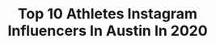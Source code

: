 ---
title: Top 10 Athletes Instagram Influencers In Austin In 2020
description: >-
  Find top athletes Instagram influencers in Austin in 2020. Most popular hashtags: #healthyliving #fitness #austintexas #workout.
platform: Instagram
hits: 79
text_top: Identify the top-rated Instagram accounts on inBeat.
text_bottom: Our database holds 79 Instagram influencers like this in Austin, United States for you to connect with.
profiles:
  - username: "austinmeadows13"
    fullname: >-
      Austin Meadows
    bio: >-
      Child of God. Married to @alexislmeadows. Seek, Surrender, Serve. Tampa Bay Rays. #Nike Athlete. #AustinMeadows
    location: "United States"
    followers: 22747
    engagement: 867
    commentsToLikes: 0.031048
    id: ck5qa6v0geuhq0i11v0uurao5
    verified: true
    hashtags: "#tampabayrays, #nikebaseball, #quarantinelife, #saltlife"
  - username: "thatsorae8"
    fullname: >-
      RACHEL WASHINGTON||EXTFL
    bio: >-
      She can do both 💕 Female Football Athlete Austin Sound #8 RB/CB🏈 Fitness Lover💪 Model 📸 @gymmolly : rachel20💪 Inquiries: rl.washington77@gmail.com
    location: "United States"
    followers: 15933
    engagement: 672
    commentsToLikes: 0.111007
    id: ck55mxoy751ri0i11z5xb9igg
    verified: false
    hashtags: "#beachworkout, #goodday, #gymmolly, #weekendvibes"
  - username: "hannahfit"
    fullname: >-
      HANNAH FIT
    bio: >-
      🌟 Mama of 4 💫 Wifey 📍ATX 💪🏻 Fitness Model 🌟 Youtuber 💫 Fashion ✨ Helping moms/women find confidence and be their best! DM for fitness questions
    location: "United States"
    followers: 73629
    engagement: 517
    commentsToLikes: 0.048654
    id: ckaoteskavmli0i786gmmxz5f
    verified: false
    hashtags: "#beachriot, #toned, #inspiration, #inspo"
  - username: "austinteyler"
    fullname: >-
      Austin "Superfly" Teyler
    bio: >-
      God ☝🏼st | Livin the Dream | 👻austinteyler @motoclimbsuperseries Athlete PODCAST 👇🏼
    location: "United States"
    followers: 14344
    engagement: 600
    commentsToLikes: 0.014991
    id: ck5ztbdls03eh0i14upmzb5t6
    verified: false
    hashtags: "#austinteyler, #godisgood, #quarantine, #superfly"
  - username: "spinsyddy"
    fullname: >-
      SYDNEY TORABI | HOME WORKOUTS
    bio: >-
      #HomeWorkouts + no equipment needed ⚡️Nutritionist who loves to eat ⚡️Athlete @underarmourwomen ⚡️Cannabiz @restartcbd [SUBSCRIBE ON YT]
    location: "United States"
    followers: 21818
    engagement: 187
    commentsToLikes: 0.041108
    id: ck5zol62tqsnv0i14z9zbvmzh
    verified: false
    hashtags: "#underarmour, #igfit, #movementmedicine, #sweatitout"
  - username: "ms_kchambers"
    fullname: >-
      Kendra Chambers
    bio: >-
      Pro USA Track & Field Athlete | @Oiselle Haute Volée | Univ. Texas at Austin, B.S. | NCU, M.Ed. | Athlete Advocate | Food Enthusiast |
    location: "United States"
    followers: 7234
    engagement: 721
    commentsToLikes: 0.057739
    id: ck6tn5l6796gh0j713obw54p5
    verified: true
    hashtags: "#snapkitchenpartner, #headupwingsout, #snapkitchen, #stayfocused"
  - username: "_megsfit"
    fullname: >-
      Megan Long
    bio: >-
      |Austin, TX |Free Spirit Athlete |Suffer until you succeed ✨ |Apply for 1:1 coaching 👇🏼
    location: "United States"
    followers: 7406
    engagement: 1687
    commentsToLikes: 0.053560
    id: ckap8fp9qo41g0i7838gssp7w
    verified: false
    hashtags: "#workharder, #workout, #fitgirls, #teammihaly"
  - username: "victoriavilla__"
    fullname: >-
      Victoria Villa MUA
    bio: >-
      Lover of Christ Pro Makeup Artist | @victoriavillabeauty Plus Size Model | Influencer Houston | Miami @buffbunny_collection use code VICTORIA
    location: "United States"
    followers: 22266
    engagement: 275
    commentsToLikes: 0.044410
    id: ck55ozizu9h040i11s14f4nld
    verified: false
    hashtags: "#plussizefashion, #blessed, #thick, #fashionnovacurve"
  - username: "nicolemrauch"
    fullname: >-
      N I C O L E
    bio: >-
      👟 ISSA CPT | austin, texas ✨ @freespiritoutlet sponsored athlete 🌱 healthy living x positivity 💥 @creatorscolllective
    location: "United States"
    followers: 72238
    engagement: 412
    commentsToLikes: 0.025267
    id: ck8t6xak8ezc20j78ohef7l05
    verified: false
    hashtags: "#quarantineworkout, #sweatsession, #movementmedicine, #fitnessblogger"
  - username: "erinjbgood"
    fullname: >-
      Erin
    bio: >-
      I'm really into fitness and donuts.🍦💪🍩😻 Links👇 @erinjbgood2 erinblommel@gmail.com 📍Mpls, MN
    location: "United States"
    followers: 20433
    engagement: 231
    commentsToLikes: 0.091545
    id: ck14iuapfh7fi0i19b77bfd5a
    verified: false
    hashtags: "#adventure, #sponsored, #travel, #falldays"
---